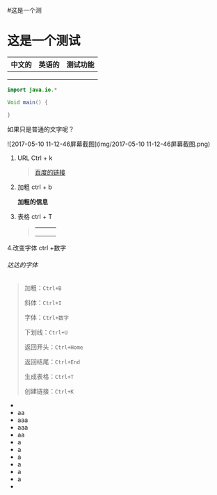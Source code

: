 #这是一个测



# 这是一个测试

| 中文的  | 英语的  | 测试功能 |
| ---- | ---- | ---- |
|      |      |      |
|      |      |      |
|      |      |      |

```java
import java.io.*

Void main() {

}
```

如果只是普通的文字呢？





![2017-05-10 11-12-46屏幕截图](img/2017-05-10 11-12-46屏幕截图.png)



1. URL Ctrl + k

   > [百度的链接](http://baidu.com)

2. 加粗 ctrl + b

   **加粗的信息**

3. 表格 ctrl  + T

   > |      |      |      |
   > | ---- | ---- | ---- |
   > |      |      |      |
   > |      |      |      |
   > |      |      |      |

4.改变字体 ctrl +数字

###### 	达达的字体



>加粗：`Ctrl+B`
>
>斜体：`Ctrl+I`
>
>字体：`Ctrl+数字`
>
>下划线：`Ctrl+U`
>
>返回开头：`Ctrl+Home`
>
>返回结尾：`Ctrl+End`
>
>生成表格：`Ctrl+T`
>
>创建链接：`Ctrl+K`



* ​
* aa
* aaa
* aaa
* aa
* a
* a
* a
* a
* a
* a
* ​



